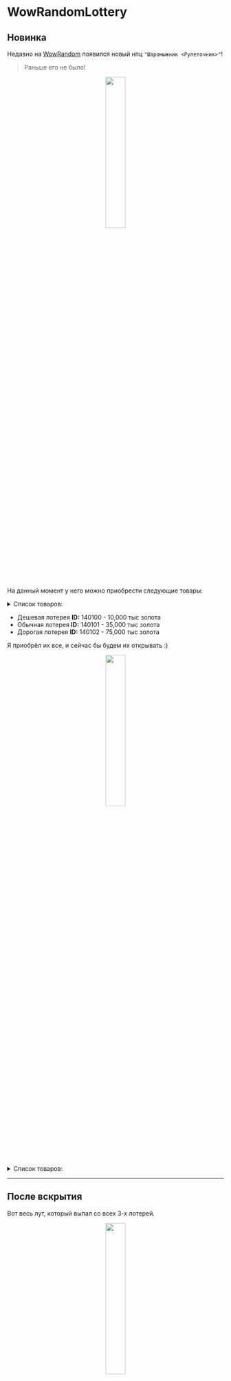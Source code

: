 # WowRandomLottery

## Новинка

Недавно на [WowRandom](https://wowrandom.ru/) появился новый нпц `"Шаромыжник <Рулеточник>"`!
> Раньше его не было!

<p align="center">
  <img width="30%" src="https://i.imgur.com/svxHl8s.png">
</p>

На данный момент у него можно приобрести следующие товары:

<details>
<summary>Список товаров:</summary>

![](https://i.imgur.com/n4BkHt9.png)
</details>

- Дешевая лотерея **ID:** 140100 - 10,000 тыс золота
- Обычная лотерея **ID:** 140101 - 35,000 тыс золота
- Дорогая лотерея **ID:** 140102 - 75,000 тыс золота

Я приобрёл их все, и сейчас бы будем их открывать :)

<p align="center">
  <img width="30%" src="https://i.imgur.com/vCxjVZw.png">
</p>


<details>
<summary>Список товаров:</summary>

![](https://i.imgur.com/ynb0A8G.png)
![](https://i.imgur.com/wOGP1lO.png)
![](https://i.imgur.com/sntDHBU.png)

</details>

---

## После вскрытия

Вот весь лут, который выпал со всех 3-х лотерей.
<p align="center">
  <img width="30%" src="https://i.imgur.com/OM7Hb2o.png">
</p>

С дешевой выпало:
- Подтверждение храбрости **ID:** 45706

С обычной выпало:
- Эмблема льда (x205 шт) **ID:** 49426

С дорогой выпало:
- Увесистый кошель кузнеца **ID:** 140111
> С "Увесистый кошель кузнеца" выпало уже:
> - Медная руда x18
> - Золотая руда x16
> - Руда оскверненного железа x23
> - Саронитовая руда x25

---

## Описание лута

Самое ценное, как мне показалось, в обыной и дешевой лотереи.

205 льда это как минимум 2 шмотки у вендора за лёд (95 льда 1 шмотка)
> Если вы голый новичек, и вообще без экипировки - то 2 купленных предмета это хороший старт!

За 4500 чести - ничего не приобрести. Пвп шмот стартует от 54.000 хонора.

Применение руде - пока не нашел.

<details>
<summary>Весь лут с 3-х лотерей:</summary>

![](https://i.imgur.com/t9wVELw.png)
![](https://i.imgur.com/UfWlFBl.png)
![](https://i.imgur.com/f7RfCPj.png)
![](https://i.imgur.com/5motUxm.png)
![](https://i.imgur.com/nELMHHY.png)
![](https://i.imgur.com/u4NYpWD.png)
![](https://i.imgur.com/bp8FEXr.png)
![](https://i.imgur.com/mIxs0x3.png)

</details>

---

# Ссылки
| Описание | Ссылка |
| ------ | ------ |
Предложение с золотом на фп: | [FunPay](https://funpay.com/chips/offer?id=1169011-32-34-4450-18)
Раздел золото на фп: | [FunPay](https://funpay.com/chips/34/)
Золото в вк: | [Людмила Щербакова](https://vk.com/id719582569)
Репо: | [github.com/LuaNaZakaz/WowRandom](https://github.com/LuaNaZakaz/WowRandom)
